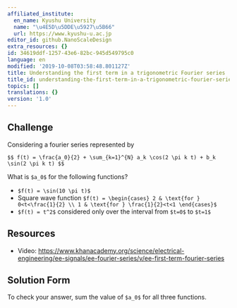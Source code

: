 ```yaml
---
affiliated_institute:
  en_name: Kyushu University
  name: "\u4E5D\u5DDE\u5927\u5B66"
  url: https://www.kyushu-u.ac.jp
editor_id: github.NanoScaleDesign
extra_resources: {}
id: 34619ddf-1257-43e6-82bc-945d549795c0
language: en
modified: '2019-10-08T03:58:48.801127Z'
title: Understanding the first term in a trigonometric Fourier series
title_id: understanding-the-first-term-in-a-trigonometric-fourier-series
topics: []
translations: {}
version: '1.0'
---
```


## Challenge
Considering a fourier series represented by

`$$ f(t) = \frac{a_0}{2} + \sum_{k=1}^{N} a_k \cos(2 \pi k t) + b_k \sin(2 \pi k t) $$`

What is `$a_0$` for the following functions?

- `$f(t) = \sin(10 \pi t)$`
- Square wave function `$f(t) = \begin{cases} 2 & \text{for } 0<t<\frac{1}{2} \\ 1 & \text{for } \frac{1}{2}<t<1 \end{cases}$`
- `$f(t) = t^2$` considered only over the interval from `$t=0$` to `$t=1$`


## Resources
- Video: https://www.khanacademy.org/science/electrical-engineering/ee-signals/ee-fourier-series/v/ee-first-term-fourier-series


## Solution Form
To check your answer, sum the value of `$a_0$` for all three functions.


